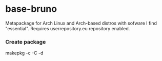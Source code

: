 # base-bruno
Metapackage for Arch Linux and Arch-based distros with sofware I find "essential". Requires userrepository.eu repository enabled.

### Create package
makepkg -c -C -d
